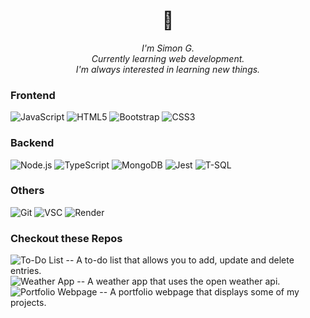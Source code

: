 <h1 align="center">👋</h1>
<p align="center"><i>I'm Simon G.<br>  
  Currently learning web development.<br>
  I'm always interested in learning new things.<br></i>
</p>

### Frontend

![JavaScript](https://img.shields.io/badge/javascript-black?style=for-the-badge&logo=javascript)
![HTML5](https://img.shields.io/badge/html5-black?style=for-the-badge&logo=html5)
![Bootstrap](https://img.shields.io/badge/bootstrap-black?style=for-the-badge&logo=bootstrap)
![CSS3](https://img.shields.io/badge/css3-black?style=for-the-badge&logo=css3)



### Backend
![Node.js](https://img.shields.io/badge/node.js-black?style=for-the-badge&logo=node.js)
![TypeScript](https://img.shields.io/badge/typescript-black?style=for-the-badge&logo=typescript)
![MongoDB](https://img.shields.io/badge/mongodb-black?style=for-the-badge&logo=mongodb)
![Jest](https://img.shields.io/badge/jest-black?style=for-the-badge&logo=jest)
![T-SQL](https://img.shields.io/badge/tsql-black?style=for-the-badge&logo=microsoftsqlserver)



### Others
![Git](https://img.shields.io/badge/git-black?style=for-the-badge&logo=git)
![VSC](https://img.shields.io/badge/vsc-black?style=for-the-badge&logo=visualstudiocode)
![Render](https://img.shields.io/badge/render-black?style=for-the-badge&logo=render)


### Checkout these Repos
![To-Do List](https://github.com/Netizen-Sys10/Todo-List) -- A to-do list that allows you to add, update and delete entries.<br>
![Weather App](https://github.com/Netizen-Sys10/Weather-App) -- A weather app that uses the open weather api.<br>
![Portfolio Webpage](https://github.com/Netizen-Sys10/Portfolio-Webpage-V2) -- A portfolio webpage that displays some of my projects.<br>

<!-- 
🌱 Currently learning: Web development<br>
🤝 Looking to collaborate on: <br>
💬 Talk to me about: <br>
📫 How to reach me:<br>


-->
